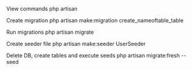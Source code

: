 View commands
php artisan

Create migration
php artisan make:migration create_nameoftable_table

Run migrations
php artisan migrate

Create seeder file
php artisan make:seeder UserSeeder

Delete DB, create tables and execute seeds
php artisan migrate:fresh --seed
